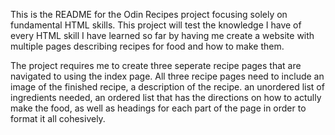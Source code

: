 This is the README for the Odin Recipes project focusing solely on fundamental 
HTML skills. This project will test the knowledge I have of every HTML skill
I have learned so far by having me create a website with multiple pages 
describing recipes for food and how to make them.

The project requires me to create three seperate recipe pages that are navigated
to using the index page. All three recipe pages need to include an image of the 
finished recipe, a description of the recipe. an unordered list of ingredients 
needed, an ordered list that has the directions on how to actully make the food, 
as well as headings for each part of the page in order to format it all cohesively.